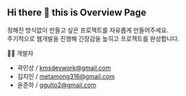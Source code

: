 ## Hi there 👋 this is Overview Page

정해진 방식없이 만들고 싶은 프로젝트를 자유롭게 만들어주세요.<br/>
주기적으로 웹개발을 진행해 긴장감을 높히고 프로젝트를 완성합니다.

👩‍💻 개발자
- 곽민상 / kmsdevwork@gmail.com
- 김지인 / metamong316@gmail.com
- 윤준하 / ggulto2@gmail.com

